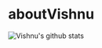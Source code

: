 # aboutVishnu

![Vishnu's github stats](https://github-readme-stats.vercel.app/api?username=vishful&show_icons=true&theme=dracula)


